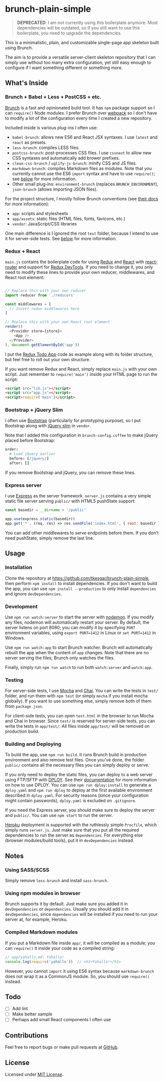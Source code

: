 # brunch-plain-simple

> **DEPRECATED**: I am not currently using this boilerplate anymore. Most dependencies will be outdated, so if you still want to use this boilerplate, you need to upgrade the dependencies.

This is a minimalistic, plain, and customizable single-page app skeleton built using Brunch.

The aim is to provide a versatile server-client skeleton repository that I can simply use without too many extra configuration, yet still easy enough to configure if I want something different or something more.

## What's Inside

### Brunch + Babel + Less + PostCSS + etc.

[Brunch][brunch] is a fast and opinionated build tool. It has `npm` package support so I can `require()` Node modules. I prefer Brunch over [webpack][webpack] so I don't have to modify a lot of the configuration every time I created a new repository.

Included inside is various plug-ins I often use:
 - `babel-brunch`: allows new ES6 and React JSX syntaxes. I use `latest` and `react` as presets.
 - `less-brunch`: compiles LESS files.
 - `postcss-brunch`: post-processes CSS files. I use `cssnext` to allow new CSS syntaxes and automatically add brower prefixes.
 - `clean-css-brunch` / `uglify-js-brunch`: minify CSS and JS files.
 - `markdown-brunch`: compiles Markdown files as modules. Note that you currently cannot use the ES6 `import` syntax and have to use `require()`; see [below](#notes) for more information.
 - Other small plug-ins: `environment-brunch` (replaces `BRUNCH_ENVIRONMENT`), `json-brunch` (allows importing JSON files).

For the project structure, I mostly follow Brunch conventions (see [their docs][brunch-docs] for more information):
 - `app`: scripts and stylesheets
 - `app/assets`: static files (HTML files, fonts, favicons, etc.)
 - `vendor`: JavaScript/CSS libraries

One main difference is I ignored the root `test` folder, because I intend to use it for server-side tests. See [below](#testing) for more information.

### Redux + React

`main.js` contains the boilerplate code for using [Redux][redux] and [React][react] with [react-router][react-router] and support for [Redux DevTools][redux-devtools]. If you need to change it, you only need to modify these lines to provide your own reducer, middlewares, and React root element:

```js

// Replace this with your own reducer
import reducer from './reducers'

const middlewares = [
  // Insert redux middlewares here
]

// Replace this with your own React root element
render((
  <Provider store={store}>
    <App />
  </Provider>
), document.getElementById('app'))
```

I put the [Redux Todo App][redux-todo] code as example along with its folder structure, but feel free to roll out your own structure.

If you want remove Redux and React, simply replace `main.js` with your own script. Just remember to `require('main')` inside your HTML page to run the script:

```html
<script src="lib.js"></script>
<script src="app.js"></script>
<script>require('main')</script>
```

### Bootstrap + jQuery Slim

I often use [Bootstrap][bootstrap] (particularly for prototyping purpose), so I put Bootstrap along with [jQuery slim][jquery] in `vendor`.

Note that I added this configuration in `brunch-config.coffee` to make jQuery placed before Bootstrap:

```coffee
order:
  # Load jQuery earlier
  before: [/jquery/]
  after: []
```

If you remove Bootstrap and jQuery, you can remove these lines.

### Express server

I use [Express][express] as the server framework. `server.js` contains a very simple static file server serving `public/` with HTML5 pushState support:

```js
const basedir = __dirname + '/public'

app.use(express.static(basedir))
app.get('*', (req, res) => res.sendFile('index.html', { root: basedir }))
```

You can add other middlewares to serve endpoints before them. If you don't need pushState, simply remove the last line.

## Usage

### Installation

Clone the repository at https://github.com/tkesgar/brunch-plain-simple, then perform `npm install` to install dependencies. If you don't want to build the app, you can use `npm install --production` to only install `dependencies` and ignore `devDependencies`.

### Development

Use `npm run watch:server` to start the server with [nodemon]. If you modify any files, nodemon will automatically restart your server. By default, the server listens on port 8080; you can modify it by specifying `PORT` environment variables, using `export PORT=1412` in Linux or `set PORT=1412` in Windows.

Use `npm run watch:app` to start Brunch watcher. Brunch will automatically rebuilt the app when the content of `app` changes. Note that there are no server serving the files; Brunch only watches the files.

Finally, simply run `npm run watch` to run both `watch:server` and `watch:app`.

### Testing

For server-side tests, I use [Mocha][mocha] and [Chai][chai]. You can write the tests in `test/` folder, and run them with `npm test` (or simply `mocha` if you install mocha globally). If you want to use something else, simply remove both of them from `package.json`.

For client-side tests, you can open `test.html` in the browser to run Mocha and Chai in browser. Since `test/` is reserved for server-side tests, you can write the tests in `app/test/`. All files inside `app/test/` will be removed on production build.

### Building and Deploying

To build the app, use `npm run build`. It runs Brunch build in production environment and also remove test files. Once you've done, the folder `public/` contains all the necessary files you can simply deploy or serve.

If you only need to deploy the static files, you can deploy to a web server using FTP/SFTP with [DPLOY][dploy]. See their [documentation][dploy-docs] for more information on how to use DPLOY. You can use `npm run dploy:install` to generate a `dploy.yaml` and `npm run dploy` to deploy at the first available environment described in `dploy.yaml`. For security reasons (since your configuration might contain passwords), `dploy.yaml` is excluded on `.gitignore`.

If you need the Express server, you should make sure to deploy the server and `public/`. You can use `npm start` to run the server.

[Heroku][heroku] deployment is supported with the ruthlessly simple `Procfile`, which simply runs `server.js`. Just make sure that you put all the required dependencies to run the server as `dependencies`. For everything else (browser modules/build tools), put it in `devDependencies` instead.

## Notes

### Using SASS/SCSS

Simply remove `less-brunch` and install `sass-brunch`.

### Using npm modules in browser

Brunch supports it by default. Just make sure you added it in `devDependencies` or `dependencies`. Usually you should add it in `devDependencies`, since `dependencies` will be installed if you need to run your server at, for example, Heroku.

### Compiled Markdown modules

If you put a Markdown file inside `app/`, it will be compiled as a module; you can `require()` it inside your code as a compiled string:

```js
// app/yahallo.md: Yahallo!
console.log(require('yahallo'))  // <h1>Yahallo!</h1>
```

However, you cannot `import` it using ES6 syntax because `markdown-brunch` does not wrap it as a CommonJS module. So, you should use `require()` instead.

## Todo

 - [ ] Add lint
 - [ ] Make better sample
 - [ ] Perhaps add small React components I often use

## Contributions

Feel free to report bugs or make pull requests at [GitHub][issues].

## License

Licensed under [MIT License](LICENSE).

[brunch]: http://brunch.io/
[webpack]: https://webpack.github.io/
[brunch-docs]: http://brunch.io/docs/config
[redux]: http://redux.js.org/
[react]: https://facebook.github.io/react/
[react-router]: https://github.com/ReactTraining/react-router
[redux-devtools]: https://zalmoxisus.github.io/redux-devtools-extension/
[redux-todo]: http://redux.js.org/docs/basics/ExampleTodoList.html
[bootstrap]: https://getbootstrap.com/
[jquery]: https://jquery.com/
[express]: http://expressjs.com/
[nodemon]: https://github.com/remy/nodemon
[mocha]: https://mochajs.org/
[chai]: http://chaijs.com/
[dploy]: https://leanmeanfightingmachine.github.io/dploy/
[dploy-docs]: https://github.com/LeanMeanFightingMachine/dploy
[heroku]: https://dashboard.heroku.com/
[issues]: https://github.com/tkesgar/brunch-plain-simple/issues
